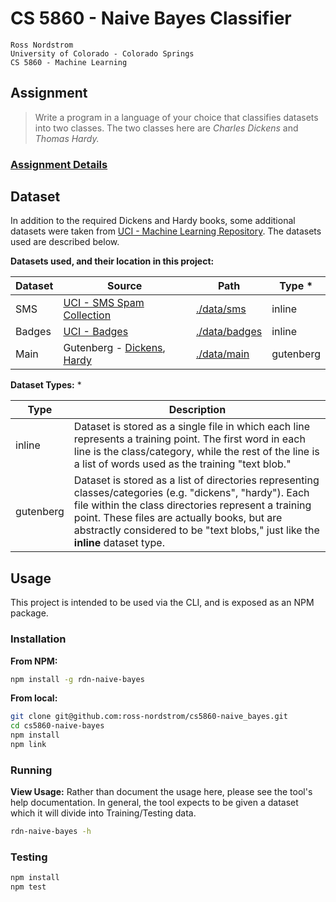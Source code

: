 CS 5860 - Naive Bayes Classifier
================================

    Ross Nordstrom
    University of Colorado - Colorado Springs
    CS 5860 - Machine Learning

## Assignment
 > Write a program in a language of your choice that classifies datasets into two classes. The two classes
here are _Charles Dickens_ and _Thomas Hardy._

### [Assignment Details](./ASSIGNMENT.pdf)

## Dataset
In addition to the required Dickens and Hardy books, some additional datasets were taken from [UCI - Machine Learning Repository](https://archive.ics.uci.edu/ml/datasets.html). The datasets used are described below.

**Datasets used, and their location in this project:**

**Dataset** | **Source** | **Path** | **Type** *
---|---|---|---
SMS | [UCI - SMS Spam Collection](https://archive.ics.uci.edu/ml/datasets/SMS+Spam+Collection) | [./data/sms](./data/sms) | inline
Badges | [UCI - Badges](https://archive.ics.uci.edu/ml/datasets/Badges) | [./data/badges](./data/badges) | inline
Main | Gutenberg - [Dickens](http://www.gutenberg.org/ebooks/author/37), [Hardy](http://www.gutenberg.org/ebooks/author/23) | [./data/main](./data/main) | gutenberg

**Dataset Types:** *

**Type** | **Description**
---|---
inline | Dataset is stored as a single file in which each line represents a training point. The first word in each line is the class/category, while the rest of the line is a list of words used as the training "text blob."
gutenberg | Dataset is stored as a list of directories representing classes/categories (e.g. "dickens", "hardy"). Each file within the class directories represent a training point. These files are actually books, but are abstractly considered to be "text blobs," just like the **inline** dataset type.

## Usage
This project is intended to be used via the CLI, and is exposed as an NPM package.

### Installation
**From NPM:**
```sh
npm install -g rdn-naive-bayes
```

**From local:**
```sh
git clone git@github.com:ross-nordstrom/cs5860-naive_bayes.git
cd cs5860-naive-bayes
npm install
npm link
```

### Running
**View Usage:**
Rather than document the usage here, please see the tool's help documentation. In general, the tool
expects to be given a dataset which it will divide into Training/Testing data.

```sh
rdn-naive-bayes -h
```

### Testing
```sh
npm install
npm test
```
